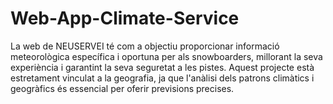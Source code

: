 # Web-App-Climate-Service
La web de NEUSERVEI té com a objectiu proporcionar informació meteorològica específica i oportuna per als snowboarders, millorant la seva experiència i garantint la seva seguretat a les pistes. Aquest projecte està estretament vinculat a la geografia, ja que l'anàlisi dels patrons climàtics i geogràfics és essencial per oferir previsions precises.
